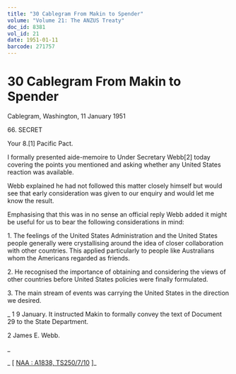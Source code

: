 ```yaml
---
title: "30 Cablegram From Makin to Spender"
volume: "Volume 21: The ANZUS Treaty"
doc_id: 8381
vol_id: 21
date: 1951-01-11
barcode: 271757
---
```


# 30 Cablegram From Makin to Spender

Cablegram, Washington, 11 January 1951

66\. SECRET

Your 8.[1] Pacific Pact.

I formally presented aide-memoire to Under Secretary Webb[2] today covering the points you mentioned and asking whether any United States reaction was available.

Webb explained he had not followed this matter closely himself but would see that early consideration was given to our enquiry and would let me know the result.

Emphasising that this was in no sense an official reply Webb added it might be useful for us to bear the following considerations in mind:

1\. The feelings of the United States Administration and the United States people generally were crystallising around the idea of closer collaboration with other countries. This applied particularly to people like Australians whom the Americans regarded as friends.

2\. He recognised the importance of obtaining and considering the views of other countries before United States policies were finally formulated.

3\. The main stream of events was carrying the United States in the direction we desired.

_ 1 9 January. It instructed Makin to formally convey the text of Document 29 to the State Department.

2 James E. Webb.

_

_ [ [NAA : A1838, TS250/7/10](http://www.naa.gov.au/cgi-bin/Search?O=I&Number=271757) ]_
